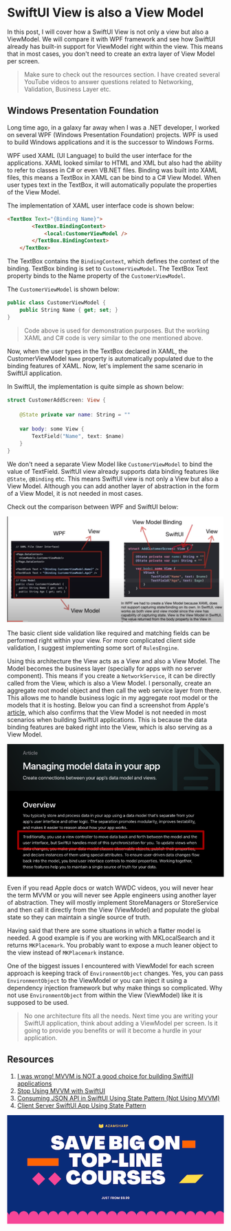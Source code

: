 # SwiftUI View is also a View Model 

In this post, I will cover how a SwiftUI View is not only a view but also a ViewModel. We will compare it with WPF framework and see how SwiftUI already has built-in support for ViewModel right within the view. This means that in most cases, you don't need to create an extra layer of View Model per screen.    

> Make sure to check out the resources section. I have created several YouTube videos to answer questions related to Networking, Validation, Business Layer etc. 

## Windows Presentation Foundation 

Long time ago, in a galaxy far away when I was a .NET developer, I worked on several WPF (Windows Presentation Foundation) projects. WPF is used to build Windows applications and it is the successor to Windows Forms. 

WPF used XAML (UI Language) to build the user interface for the applications. XAML looked similar to HTML and XML but also had the ability to refer to classes in C# or even VB.NET files. Binding was built into XAML files, this means a TextBox in XAML can be bind to a C# View Model. When user types text in the TextBox, it will automatically populate the properties of the View Model. 

The implementation of XAML user interface code is shown below: 

``` html 
<TextBox Text="{Binding Name}">
        <TextBox.BindingContext>
            <local:CustomerViewModel />
        </TextBox.BindingContext>
    </TextBox>
```

The TextBox contains the ```BindingContext```, which defines the context of the binding. TextBox binding is set to ```CustomerViewModel```. The TextBox Text property binds to the Name property of the ```CustomerViewModel```. 

The ```CustomerViewModel``` is shown below: 

``` csharp 
public class CustomerViewModel {
    public String Name { get; set; }
}
```

> Code above is used for demonstration purposes. But the working XAML and C# code is very similar to the one mentioned above.  
 
Now, when the user types in the TextBox declared in XAML, the CustomerViewModel ```Name``` property is automatically populated due to the binding features of XAML. Now, let's implement the same scenario in SwiftUI application. 

In SwiftUI, the implementation is quite simple as shown below: 

``` swift 
struct CustomerAddScreen: View {
    
    @State private var name: String = ""
    
    var body: some View {
        TextField("Name", text: $name)
    }
}
```

We don't need a separate View Model like ```CustomerViewModel``` to bind the value of TextField. SwiftUI view already supports data binding features like ```@State```, ```@Binding``` etc. This means SwiftUI view is not only a View but also a View Model. Although you can add another layer of abstraction in the form of a View Model, it is not needed in most cases. 

Check out the comparison between WPF and SwiftUI below: 

![SwiftUI vs WPF](/images/view-is-view-model.png)

The basic client side validation like required and matching fields can be performed right within your view. For more complicated client side validation, I suggest implementing some sort of ```RulesEngine```. 

Using this architecture the View acts as a View and also a View Model. The Model becomes the business layer (specially for apps with no server component). This means if you create a ```NetworkService```, it can be directly called from the View, which is also a View Model. I personally, create an aggregate root model object and then call the web service layer from there. This allows me to handle business logic in my aggregate root model or the models that it is hosting. Below you can find a screenshot from Apple's [article](https://developer.apple.com/documentation/swiftui/managing-model-data-in-your-app), which also confirms that the View Model is not needed in most scenarios when building SwiftUI applications. This is because the data binding features are baked right into the View, which is also serving as a View Model. 

![Managing model data in your app](/images/data-model.png)

Even if you read Apple docs or watch WWDC videos, you will never hear the term MVVM or you will never see Apple engineers using another layer of abstraction. They will mostly implement StoreManagers or StoreService and then call it directly from the View (ViewModel) and populate the global state so they can maintain a single source of truth.  

Having said that there are some situations in which a flatter model is needed. A good example is if you are working with MKLocalSearch and it returns ```MKPlacemark```. You probably want to expose a much leaner object to the view instead of ```MKPlacemark``` instance. 

One of the biggest issues I encountered with ViewModel for each screen approach is keeping track of ```EnvironmentObject``` changes. Yes, you can pass ```EnvironmentObject``` to the ViewModel or you can inject it using a dependency injection framework but why make things so complicated. Why not use ```EnvironmentObject``` from within the View (ViewModel) like it is supposed to be used. 

> No one architecture fits all the needs. Next time you are writing your SwiftUI application, think about adding a ViewModel per screen. Is it going to provide you benefits or will it become a hurdle in your application. 

## Resources 

1. [I was wrong! MVVM is NOT a good choice for building SwiftUI applications](https://azamsharp.com/2022/07/17/2022-swiftui-and-mvvm.html)
2. [Stop Using MVVM with SwiftUI](https://youtu.be/LVx93PfGjdo)
3. [Consuming JSON API in SwiftUI Using State Pattern (Not Using MVVM)](https://youtu.be/YOCZuZz4vAw)
4. [Client Server SwiftUI App Using State Pattern](https://youtu.be/j2x7GylAnmE)


<center>
<a href = "http://www.azamsharp.com/courses">
<img src="https://raw.githubusercontent.com/azamsharp/azamsharp.github.io/master/_posts/images/banner.png"> 
</a>
</center>




